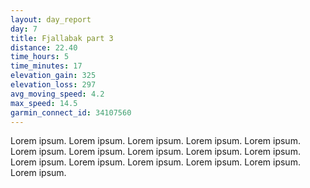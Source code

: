 ```yaml
---
layout: day_report
day: 7
title: Fjallabak part 3
distance: 22.40
time_hours: 5
time_minutes: 17
elevation_gain: 325
elevation_loss: 297
avg_moving_speed: 4.2
max_speed: 14.5
garmin_connect_id: 34107560
---
```


Lorem ipsum. Lorem ipsum. Lorem ipsum. Lorem ipsum. Lorem ipsum. Lorem ipsum. Lorem ipsum. Lorem ipsum.
Lorem ipsum. Lorem ipsum. Lorem ipsum. Lorem ipsum. Lorem ipsum. Lorem ipsum. Lorem ipsum. Lorem ipsum.
